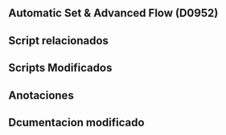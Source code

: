 ## Automatic Set & Advanced Flow (D0952)


## Script relacionados


## Scripts Modificados


## Anotaciones 


## Dcumentacion modificado



